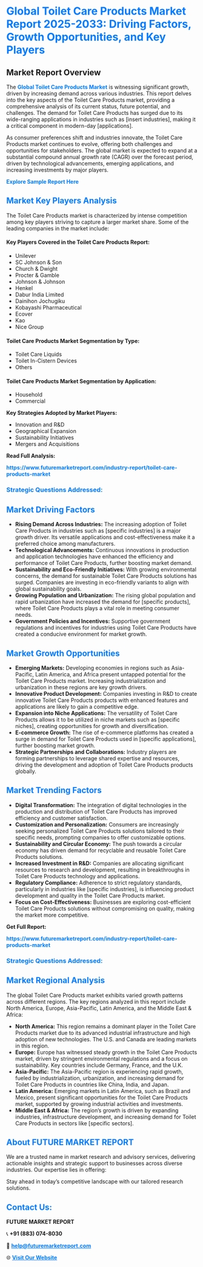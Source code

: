<h1 style="color: #007BFF;">Global Toilet Care Products Market Report 2025-2033: Driving Factors, Growth Opportunities, and Key Players</h1>

<section id="overview">
<h2>Market Report Overview</h2>
<p>The <a href="https://www.futuremarketreport.com/industry-report/toilet-care-products-market" style="color: #007BFF; text-decoration: none;"><strong>Global Toilet Care Products Market</strong></a> is witnessing significant growth, driven by increasing demand across various industries. This report delves into the key aspects of the Toilet Care Products market, providing a comprehensive analysis of its current status, future potential, and challenges. The demand for Toilet Care Products has surged due to its wide-ranging applications in industries such as [insert industries], making it a critical component in modern-day [applications].</p>
<p>As consumer preferences shift and industries innovate, the Toilet Care Products market continues to evolve, offering both challenges and opportunities for stakeholders. The global market is expected to expand at a substantial compound annual growth rate (CAGR) over the forecast period, driven by technological advancements, emerging applications, and increasing investments by major players.</p>
</section>

<section id="overview">
<p><a href="https://www.futuremarketreport.com/request-sample/reportId=51796" style="color: #007BFF; text-decoration: none;"><strong>Explore Sample Report Here</strong></a></p>
</section>

<section id="key-players">
<h2 style="color: #007BFF;">Market Key Players Analysis</h2>
<p>The Toilet Care Products market is characterized by intense competition among key players striving to capture a larger market share. Some of the leading companies in the market include:</p>
<h4>Key Players Covered in the Toilet Care Products Report:</h4>
<ul><li>Unilever</li><li>SC Johnson &amp; Son</li><li>Church &amp; Dwight</li><li>Procter &amp; Gamble</li><li>Johnson &amp; Johnson</li><li>Henkel</li><li>Dabur India Limited</li><li>Dainihon Jochugiku</li><li>Kobayashi Pharmaceutical</li><li>Ecover</li><li>Kao</li><li>Nice Group</li></ul>
<h4>Toilet Care Products Market Segmentation by Type:</h4>
<ul><li>Toilet Care Liquids</li><li>Toilet In-Cistern Devices</li><li>Others</li></ul>

<h4>Toilet Care Products Market Segmentation by Application:</h4>
<ul><li>Household</li><li>Commercial</li></ul>
<p><strong>Key Strategies Adopted by Market Players:</strong></p>
<ul>
<li>Innovation and R&D</li>
<li>Geographical Expansion</li>
<li>Sustainability Initiatives</li>
<li>Mergers and Acquisitions</li>
</ul>
</section>

<section>
<p><strong>Read Full Analysis: </strong></p><a href="https://www.futuremarketreport.com/industry-report/toilet-care-products-market" style="color: #007BFF; text-decoration: none;"><strong>https://www.futuremarketreport.com/industry-report/toilet-care-products-market</strong></a>
<h3 style="color: #007BFF;">Strategic Questions Addressed:</h3>
</section>

<section id="driving-factors">
<h2 style="color: #007BFF;">Market Driving Factors</h2>
<ul>
<li><strong>Rising Demand Across Industries:</strong> The increasing adoption of Toilet Care Products in industries such as [specific industries] is a major growth driver. Its versatile applications and cost-effectiveness make it a preferred choice among manufacturers.</li>
<li><strong>Technological Advancements:</strong> Continuous innovations in production and application technologies have enhanced the efficiency and performance of Toilet Care Products, further boosting market demand.</li>
<li><strong>Sustainability and Eco-Friendly Initiatives:</strong> With growing environmental concerns, the demand for sustainable Toilet Care Products solutions has surged. Companies are investing in eco-friendly variants to align with global sustainability goals.</li>
<li><strong>Growing Population and Urbanization:</strong> The rising global population and rapid urbanization have increased the demand for [specific products], where Toilet Care Products plays a vital role in meeting consumer needs.</li>
<li><strong>Government Policies and Incentives:</strong> Supportive government regulations and incentives for industries using Toilet Care Products have created a conducive environment for market growth.</li>
</ul>
</section>

<section id="growth-opportunities">
<h2 style="color: #007BFF;">Market Growth Opportunities</h2>
<ul>
<li><strong>Emerging Markets:</strong> Developing economies in regions such as Asia-Pacific, Latin America, and Africa present untapped potential for the Toilet Care Products market. Increasing industrialization and urbanization in these regions are key growth drivers.</li>
<li><strong>Innovative Product Development:</strong> Companies investing in R&D to create innovative Toilet Care Products products with enhanced features and applications are likely to gain a competitive edge.</li>
<li><strong>Expansion into Niche Applications:</strong> The versatility of Toilet Care Products allows it to be utilized in niche markets such as [specific niches], creating opportunities for growth and diversification.</li>
<li><strong>E-commerce Growth:</strong> The rise of e-commerce platforms has created a surge in demand for Toilet Care Products used in [specific applications], further boosting market growth.</li>
<li><strong>Strategic Partnerships and Collaborations:</strong> Industry players are forming partnerships to leverage shared expertise and resources, driving the development and adoption of Toilet Care Products products globally.</li>
</ul>
</section>

<section id="trending-factors">
<h2 style="color: #007BFF;">Market Trending Factors</h2>
<ul>
<li><strong>Digital Transformation:</strong> The integration of digital technologies in the production and distribution of Toilet Care Products has improved efficiency and customer satisfaction.</li>
<li><strong>Customization and Personalization:</strong> Consumers are increasingly seeking personalized Toilet Care Products solutions tailored to their specific needs, prompting companies to offer customizable options.</li>
<li><strong>Sustainability and Circular Economy:</strong> The push towards a circular economy has driven demand for recyclable and reusable Toilet Care Products solutions.</li>
<li><strong>Increased Investment in R&D:</strong> Companies are allocating significant resources to research and development, resulting in breakthroughs in Toilet Care Products technology and applications.</li>
<li><strong>Regulatory Compliance:</strong> Adherence to strict regulatory standards, particularly in industries like [specific industries], is influencing product development and quality in the Toilet Care Products market.</li>
<li><strong>Focus on Cost-Effectiveness:</strong> Businesses are exploring cost-efficient Toilet Care Products solutions without compromising on quality, making the market more competitive.</li>
</ul>
</section>

<section>
<p><strong>Get Full Report: </strong></p><a href="https://www.futuremarketreport.com/industry-report/toilet-care-products-market" style="color: #007BFF; text-decoration: none;"><strong>https://www.futuremarketreport.com/industry-report/toilet-care-products-market</strong></a>
<h3 style="color: #007BFF;">Strategic Questions Addressed:</h3>
</section>


<section id="regional-analysis">
<h2 style="color: #007BFF;">Market Regional Analysis</h2>
<p>The global Toilet Care Products market exhibits varied growth patterns across different regions. The key regions analyzed in this report include North America, Europe, Asia-Pacific, Latin America, and the Middle East & Africa:</p>
<ul>
<li><strong>North America:</strong> This region remains a dominant player in the Toilet Care Products market due to its advanced industrial infrastructure and high adoption of new technologies. The U.S. and Canada are leading markets in this region.</li>
<li><strong>Europe:</strong> Europe has witnessed steady growth in the Toilet Care Products market, driven by stringent environmental regulations and a focus on sustainability. Key countries include Germany, France, and the U.K.</li>
<li><strong>Asia-Pacific:</strong> The Asia-Pacific region is experiencing rapid growth, fueled by industrialization, urbanization, and increasing demand for Toilet Care Products in countries like China, India, and Japan.</li>
<li><strong>Latin America:</strong> Emerging markets in Latin America, such as Brazil and Mexico, present significant opportunities for the Toilet Care Products market, supported by growing industrial activities and investments.</li>
<li><strong>Middle East & Africa:</strong> The region’s growth is driven by expanding industries, infrastructure development, and increasing demand for Toilet Care Products in sectors like [specific sectors].</li>
</ul>
</section>

<footer>
<h2 style="color: #007BFF;">About FUTURE MARKET REPORT</h2>
<p>We are a trusted name in market research and advisory services, delivering actionable insights and strategic support to businesses across diverse industries. Our expertise lies in offering:</p>

<p>Stay ahead in today’s competitive landscape with our tailored research solutions.</p>

<h2 style="color: #007BFF;">Contact Us:</h2>
<p><strong>FUTURE MARKET REPORT</strong></p>
<p>📞 <strong>+91 (883) 074-8030</strong></p>
<p>📧 <strong><a href="mailto:help@futuremarketreport.com" style="color: #007BFF;">help@futuremarketreport.com</a></strong></p>
<p>🌐 <strong><a href="https://www.futuremarketreport.com/" style="color: #007BFF;">Visit Our Website</a></strong></p>
</footer>
